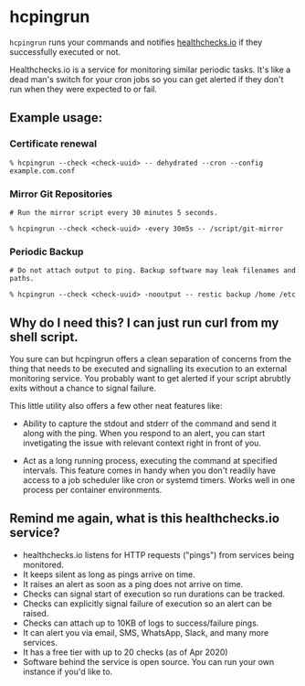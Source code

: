 # hcpingrun

`hcpingrun` runs your commands and notifies
[healthchecks.io](https://healthchecks.io) if they successfully executed or not.

Healthchecks.io is a service for monitoring similar periodic tasks. It's like a
dead man's switch for your cron jobs so you can get alerted if they don't run
when they were expected to or fail.

## Example usage:

### Certificate renewal

```
% hcpingrun --check <check-uuid> -- dehydrated --cron --config example.com.conf
```

### Mirror Git Repositories

```
# Run the mirror script every 30 minutes 5 seconds.

% hcpingrun --check <check-uuid> -every 30m5s -- /script/git-mirror
```

### Periodic Backup

```
# Do not attach output to ping. Backup software may leak filenames and paths.

% hcpingrun --check <check-uuid> -nooutput -- restic backup /home /etc
```

## Why do I need this? I can just run curl from my shell script.

You sure can but hcpingrun offers a clean separation of concerns from the thing
that needs to be executed and signalling its execution to an external monitoring
service. You probably want to get alerted if your script abrubtly exits without
a chance to signal failure.

This little utility also offers a few other neat features like:

  * Ability to capture the stdout and stderr of the command and send it
    along with the ping. When you respond to an alert, you can start
    invetigating the issue with relevant context right in front of you.

  * Act as a long running process, executing the  command at specified intervals.
    This feature comes in handy when you don't readily have access to a job
    scheduler like cron or systemd timers.  Works well in one process per
    container environments.


## Remind me again, what is this healthchecks.io service?

  * healthchecks.io listens for HTTP requests
    ("pings") from services being monitored.
  * It keeps silent as long as pings arrive on time.
  * It raises an alert as soon as a ping does not arrive on time.
  * Checks can signal start of execution so run durations can be tracked.
  * Checks can explicitly signal failure of execution so an alert can be raised.
  * Checks can attach up to 10KB of logs to success/failure pings.
  * It can alert you via email, SMS, WhatsApp, Slack, and many more services.
  * It has a free tier with up to 20 checks (as of Apr 2020)
  * Software behind the service is open source. You can run your own instance if you'd like to.
